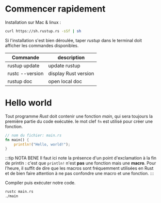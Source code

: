 # Commencer rapidement

Installation sur Mac & linux :

```sh
curl https://sh.rustup.rs -sSf | sh
```

Si l'installation s'est bien déroulée, taper *rustup* dans le terminal doit afficher les commandes disponibles.

| Commande | description |
|---------|-------------|
|rustup update| update rustup|
|rustc --version | display Rust version |
| rustup doc | open local doc |

# Hello world

Tout programme *Rust* doit contenir une fonction *main*, qui sera toujours la première partie du code exécutée. le mot clef `fn` est utilisé pour créer une fonction.

```rust
// nom du fichier: main.rs
fn main() {
    println!("Hello, world!");
}
```

:::tip NOTA BENE
Il faut ici note la présence d'un point d'exclamation à la fin de println : c'est que `println!` n'est **pas** une fonction mais une **macro**. Pour l'heure, il suffit de dire que les macros sont fréquemment utilisées en Rust et de bien faire attention à ne pas confondre une macro et une fonction.
:::

Compiler puis exécuter notre code.

```sh
rustc main.rs
./main
```